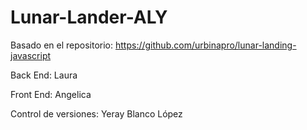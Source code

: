 # Lunar-Lander-ALY
Basado en el repositorio:
https://github.com/urbinapro/lunar-landing-javascript

Back End: Laura

Front End: Angelica

Control de versiones: Yeray Blanco López
